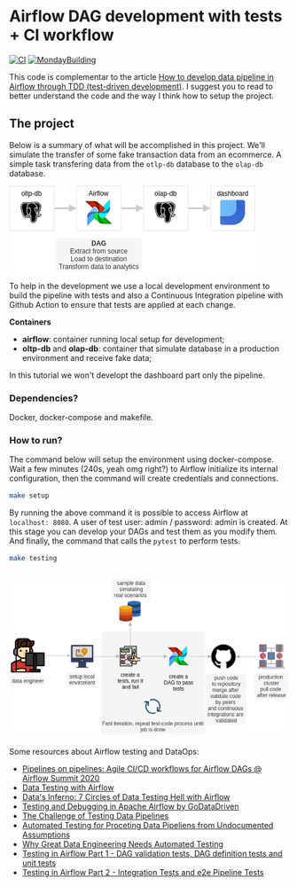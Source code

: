 # Airflow DAG development with tests + CI workflow
[![CI](https://github.com/marcosmarxm/airflow-testing-ci-workflow/workflows/CI/badge.svg?branch=master)](https://github.com/marcosmarxm/airflow-testing-ci-workflow/actions?query=workflow%3ACI)
[![MondayBuilding](https://github.com/marcosmarxm/airflow-testing-ci-workflow/workflows/MondayBuilding/badge.svg)](https://github.com/marcosmarxm/airflow-testing-ci-workflow/actions?query=workflow%3AMondayBuilding)

This code is complementar to the article [How to develop data pipeline in Airflow through TDD (test-driven development)](https://medium.com/@marcosmarxm/how-to-build-a-dataops-enviroment-with-airflow-part-1-setup-ci-cd-and-dag-pipeline-tests-13cdf050439e).
I suggest you to read to better understand the code and the way I think how to setup the project.

## The project

Below is a summary of what will be accomplished in this project. We'll simulate the transfer of some fake transaction data from an ecommerce. A simple task transfering data from the `otlp-db` database to the `olap-db` database.

![Diagram](./assets/images/diagram.png)

To help in the development we use a local development environment to build the pipeline with tests and also a Continuous Integration pipeline with Github Action to ensure that tests are applied at each change.

**Containers**
- **airflow**: container running local setup for development;
- **oltp-db** and **olap-db**: container that simulate database in a production environment and receive fake data;

In this tutorial we won't developt the dashboard part only the pipeline.

### Dependencies?
Docker, docker-compose and makefile.

### How to run?

The command below will setup the environment using docker-compose. Wait a few minutes (240s, yeah omg right?) to Airflow initialize its internal configuration, then the command will create credentials and connections.
```bash
make setup
```
By running the above command it is possible to access Airflow at `localhost: 8080`. 
A user of test user: admin / password: admin is created. At this stage you can develop your DAGs and test them as you modify them.
And finally, the command that calls the `pytest` to perform tests.
```bash
make testing
```
![Containers](./assets/images/workflow_with_tests.png)
---

Some resources about Airflow testing and DataOps:
* [Pipelines on pipelines: Agile CI/CD workflows for Airflow DAGs @ Airflow Summit 2020](https://www.youtube.com/watch?v=tY4F9X5l6dg)
* [Data Testing with Airflow](https://github.com/danielvdende/data-testing-with-airflow)
* [Data's Inferno: 7 Circles of Data Testing Hell with Airflow](https://medium.com/wbaa/datas-inferno-7-circles-of-data-testing-hell-with-airflow-cef4adff58d8)
* [Testing and Debugging in Apache Airflow by GoDataDriven](https://godatadriven.com/blog/testing-and-debugging-apache-airflow/)
* [The Challenge of Testing Data Pipelines](https://medium.com/slalom-build/the-challenge-of-testing-data-pipelines-4450744a84f1)
* [Automated Testing for Proceting Data Pipeliens from Undocumented Assumptions](https://www.youtube.com/watch?v=z-kPgEAJCrA&ab_channel=Databricks)
* [Why Great Data Engineering Needs Automated Testing](https://medium.com/weareservian/why-data-engineering-needs-automated-testing-a37a0844d7db)
* [Testing in Airflow Part 1 - DAG validation tests, DAG definition tests and unit tests](https://blog.usejournal.com/testing-in-airflow-part-1-dag-validation-tests-dag-definition-tests-and-unit-tests-2aa94970570c)
* [Testing in Airflow Part 2 - Integration Tests and e2e Pipeline Tests](https://medium.com/@chandukavar/testing-in-airflow-part-2-integration-tests-and-end-to-end-pipeline-tests-af0555cd1a82)
